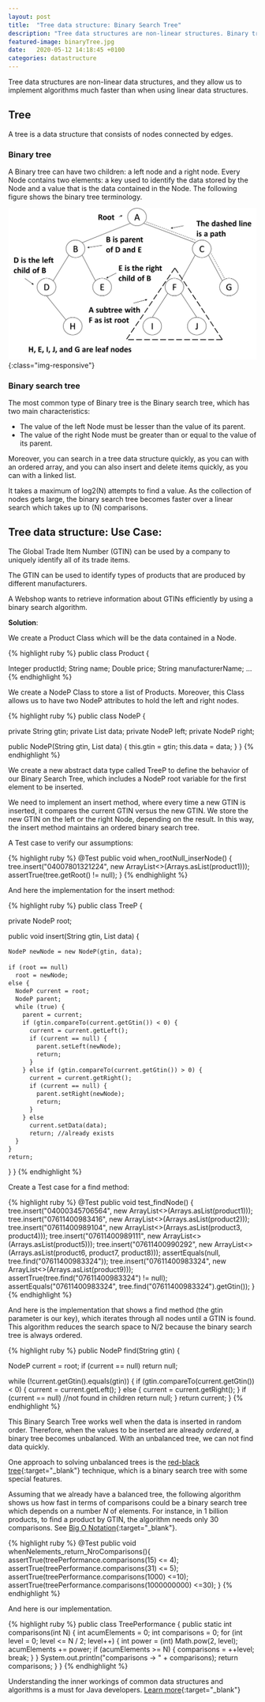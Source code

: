```yaml
---
layout: post
title:  "Tree data structure: Binary Search Tree"
description: "Tree data structures are non-linear structures. Binary tree combines advantages from an ordered array and linkedlist and they are much faster"
featured-image: binaryTree.jpg
date:   2020-05-12 14:18:45 +0100
categories: datastructure
---
```

Tree data structures are non-linear data structures, and they allow us to implement algorithms much faster than when using linear data structures.

## Tree ###

A tree is a data structure that consists of nodes connected by edges.

### Binary tree ###

A Binary tree can have two children: a left node and a right node. Every Node contains two elements: a key used to identify the data stored by the Node and a value that is the data contained in the Node. The following figure shows the binary tree terminology.

![binaryTree](/assets/images/binaryTree.jpg){:class="img-responsive"}

### Binary search tree ###

The most common type of Binary tree is the Binary search tree, which has two main characteristics:

- The value of the left Node must be lesser than the value of its parent.
- The value of the right Node must be greater than or equal to the value of its parent.

Moreover, you can search in a tree data structure quickly, as you can with an ordered array, and you can also insert and delete items quickly, as you can with a linked list.

It takes a maximum of log2(N) attempts to find a value. As the collection of nodes gets large, the binary search tree becomes faster over a linear search which takes up to (N) comparisons.

## Tree data structure: Use Case:

The Global Trade Item Number (GTIN) can be used by a company to uniquely identify all of its trade items.

The GTIN can be used to identify types of products that are produced by different manufacturers.

A Webshop wants to retrieve information about GTINs efficiently by using a binary search algorithm.

**Solution**:

We create a Product Class which will be the data contained in a Node.

{% highlight ruby %}
public class Product {

  Integer productId;
  String name;
  Double price;
  String manufacturerName;
  ... 
{% endhighlight %}

We create a NodeP Class to store a list of Products. Moreover, this Class allows us to have two NodeP attributes to hold the left and right nodes.

{% highlight ruby %}
public class NodeP {

  private String gtin;
  private List<Product> data;
  private NodeP left;
  private NodeP right;

  public NodeP(String gtin, List<Product> data) {
    this.gtin = gtin;
    this.data = data;
  }
}
{% endhighlight %}

We create a new abstract data type called TreeP to define the behavior of our Binary Search Tree, which includes a NodeP root variable for the first element to be inserted.

We need to implement an insert method, where every time a new GTIN is inserted, it compares the current GTIN versus the new GTIN. We store the new GTIN on the left or the right Node, depending on the result. In this way, the insert method maintains an ordered binary search tree.

A Test case to verify our assumptions:

{% highlight ruby %}
@Test
public void when_rootNull_inserNode() {
  tree.insert("04007801321224", new ArrayList<>(Arrays.asList(product1)));
  assertTrue(tree.getRoot() != null);
}
{% endhighlight %}

And here the implementation for the insert method:

{% highlight ruby %}
public class TreeP {

  private NodeP root;

  public void insert(String gtin, List<Product> data) {

    NodeP newNode = new NodeP(gtin, data);

    if (root == null)
      root = newNode;
    else {
      NodeP current = root;
      NodeP parent;
      while (true) {
        parent = current;
        if (gtin.compareTo(current.getGtin()) < 0) {
          current = current.getLeft();
          if (current == null) {
            parent.setLeft(newNode);
            return;
          }
        } else if (gtin.compareTo(current.getGtin()) > 0) {
          current = current.getRight();
          if (current == null) {
            parent.setRight(newNode);
            return;
          }
        } else
          current.setData(data);
          return; //already exists
      }
    }
    return;
  }
}
{% endhighlight %}

Create a Test case for a find method:

{% highlight ruby %}
@Test
public void test_findNode() {
  tree.insert("04000345706564",
    new ArrayList<>(Arrays.asList(product1)));
  tree.insert("07611400983416", 
    new ArrayList<>(Arrays.asList(product2)));
  tree.insert("07611400989104", 
    new ArrayList<>(Arrays.asList(product3, product4)));
  tree.insert("07611400989111",
    new ArrayList<>(Arrays.asList(product5)));
  tree.insert("07611400990292",
    new ArrayList<>(Arrays.asList(product6, product7, product8)));
  assertEquals(null, tree.find("07611400983324"));
  tree.insert("07611400983324",
    new ArrayList<>(Arrays.asList(product9)));
  assertTrue(tree.find("07611400983324") != null);
  assertEquals("07611400983324", 
    tree.find("07611400983324").getGtin());
}
{% endhighlight %}

And here is the implementation that shows a find method (the gtin parameter is our key), which iterates through all nodes until a GTIN is found. This algorithm reduces the search space to N/2 because the binary search tree is always ordered.

{% highlight ruby %}
public NodeP find(String gtin) {

  NodeP current = root;
  if (current == null)
    return null;

  while (!current.getGtin().equals(gtin)) {
    if (gtin.compareTo(current.getGtin()) < 0) {
      current = current.getLeft();
    } else {
      current = current.getRight();
    }
    if (current == null) //not found in children
      return null;
  }
  return current;
}
{% endhighlight %}

This Binary Search Tree works well when the data is inserted in random order. Therefore, when the values to be inserted are already *ordered*, a binary tree becomes unbalanced. With an unbalanced tree, we can not find data quickly.

One approach to solving unbalanced trees is the [red-black tree](https://en.wikipedia.org/wiki/Red%E2%80%93black_tree){:target="_blank"} technique, which is a binary search tree with some special features.

Assuming that we already have a balanced tree, the following algorithm shows us how fast in terms of comparisons could be a binary search tree which depends on a number *N* of elements. For instance, in 1 billion products, to find a product by GTIN, the algorithm needs only 30 comparisons. See [Big O Notation](https://medium.com/@mkgv89/big-o-notation-e1aaca926c2?source=friends_link&sk=3368b93ad834682803878f710a3b0d46){:target="_blank"}.

{% highlight ruby %}
@Test
public void whenNelements_return_NroComparisons(){
  assertTrue(treePerformance.comparisons(15) <= 4);
  assertTrue(treePerformance.comparisons(31) <= 5);
  assertTrue(treePerformance.comparisons(1000) <=10);
  assertTrue(treePerformance.comparisons(1000000000) <=30);
}
{% endhighlight %}

And here is our implementation.

{% highlight ruby %}
public class TreePerformance {
  public static int comparisons(int N) {
    int acumElements = 0;
    int comparisons = 0;
    for (int level = 0; level <= N / 2; level++) {
      int power = (int) Math.pow(2, level);
      acumElements += power;
      if (acumElements >= N) {
        comparisons = ++level;
        break;
      }
    }
    System.out.println("comparisons -> " + comparisons);
    return comparisons;
  }
}
{% endhighlight %}

Understanding the inner workings of common data structures and algorithms is a must for Java developers. [Learn more](https://payhip.com/b/B9u6L){:target="_blank"}
